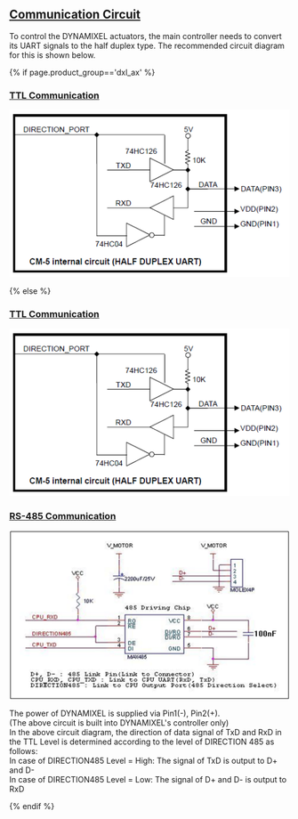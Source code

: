 ## [Communication Circuit](#communication-circuit)
To control the DYNAMIXEL actuators, the main controller needs to convert its UART signals to the half duplex type. The recommended circuit diagram for this is shown below.

{% if page.product_group=='dxl_ax' %}
### [TTL Communication](#ttl-communication)
![](/assets/images/dxl/ttl_circuit.png)

{% else %}

### [TTL Communication](#ttl-communication)
![](/assets/images/dxl/ttl_circuit.png)

### [RS-485 Communication](#rs-485-communication)
![](/assets/images/dxl/485_circuit.png)

The power of DYNAMIXEL is supplied via Pin1(-), Pin2(+).  
(The above circuit is built into DYNAMIXEL's controller only)  
In the above circuit diagram, the direction of data signal of TxD and RxD in the TTL Level is determined according to the level of DIRECTION 485 as follows:  
In case of DIRECTION485 Level = High: The signal of TxD is output to D+ and D-  
In case of DIRECTION485 Level = Low: The signal of D+ and D- is output to RxD  

{% endif %}
